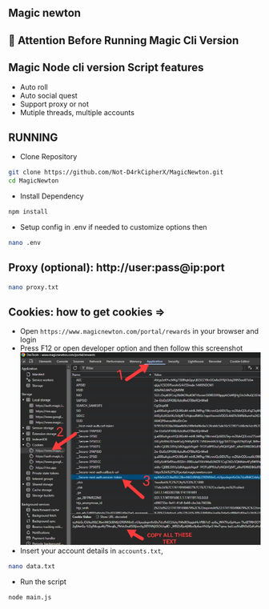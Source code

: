 ﻿## Magic newton
 
## 🚨 Attention Before Running Magic Cli Version

## Magic Node cli version Script features

- Auto roll
- Auto social quest
- Support proxy or not
- Mutiple threads, multiple accounts

## RUNNING

- Clone Repository

```bash
git clone https://github.com/Not-D4rkCipherX/MagicNewton.git
cd MagicNewton
```

- Install Dependency

```bash
npm install
```

- Setup config in .env if needed to customize options then

```bash
nano .env
```

## Proxy (optional): http://user:pass@ip:port

```bash
nano proxy.txt
```

## Cookies: how to get cookies => 
- Open ``https://www.magicnewton.com/portal/rewards`` in your browser and login
- Press F12 or open developer option and then follow this screenshot
![image](1741192300599.jpg)
- Insert your account details in ``accounts.txt``,

```bash
nano data.txt
```

- Run the script

```bash
node main.js
```
